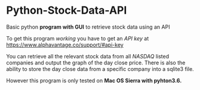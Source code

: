 # Python-Stock-Data-API
Basic python **program with GUI** to retrieve stock data using an API


To get this program *working* you have to get an *API key* at https://www.alphavantage.co/support/#api-key

You can retrieve all the relevant stock data from all *NASDAQ* listed companies and output the graph of the day close price. There is also the ability to store the day close data from a specific company into a sqlite3 file. 

However this program is only tested on **Mac OS Sierra with pyhton3.6.**
